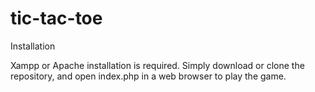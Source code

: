 # tic-tac-toe
Installation

Xampp or Apache installation is required. Simply download or clone the repository, and open index.php in a web browser to play the game.
